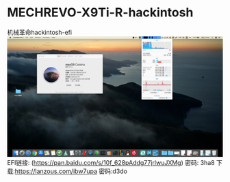 # MECHREVO-X9Ti-R-hackintosh
机械革命hackintosh-efi
![ image](https://github.com/cateatlemon/MECHREVO-X9Ti-R-hackintosh/blob/master/13ACFBA5-6F7B-4C46-B2C9-2304FE81E8C3.png)
EFI链接: (https://pan.baidu.com/s/10f_628pAddg77jrlwuJXMg)  密码: 3ha8
下载:https://lanzous.com/ibw7upa 密码:d3do
